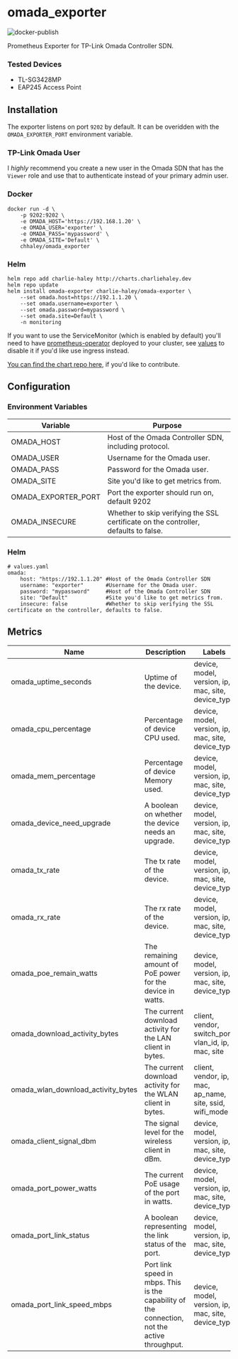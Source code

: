# omada_exporter
![docker-publish](https://github.com/charlie-haley/omada_exporter/actions/workflows/docker-publish.yml/badge.svg)

Prometheus Exporter for TP-Link Omada Controller SDN.

### Tested Devices
- TL-SG3428MP
- EAP245 Access Point

## Installation
The exporter listens on port `9202` by default. It can be overidden with the `OMADA_EXPORTER_PORT` environment variable.

### TP-Link Omada User
I *highly* recommend you create a new user in the Omada SDN that has the `Viewer` role and use that to authenticate instead of your primary admin user.

### Docker
```
docker run -d \
    -p 9202:9202 \
    -e OMADA_HOST='https://192.168.1.20' \
    -e OMADA_USER='exporter' \
    -e OMADA_PASS='mypassword' \
    -e OMADA_SITE='Default' \
    chhaley/omada_exporter
```

### Helm
```
helm repo add charlie-haley http://charts.charliehaley.dev
helm repo update
helm install omada-exporter charlie-haley/omada-exporter \
    --set omada.host=https://192.1.1.20 \ 
    --set omada.username=exporter \
    --set omada.password=mypassword \
    --set omada.site=Default \
    -n monitoring
```

If you want to use the ServiceMonitor (which is enabled by default) you'll need to have [prometheus-operator](https://github.com/prometheus-operator/prometheus-operator) deployed to your cluster, see [values](https://github.com/charlie-haley/private-charts/blob/main/charts/omada-exporter/values.yaml) to disable it if you'd like use ingress instead.

[You can find the chart repo here](https://github.com/charlie-haley/private-charts), if you'd like to contribute.

## Configuration

### Environment Variables
Variable                 | Purpose
-------------------------|-----------------------------------
OMADA_HOST               | Host of the Omada Controller SDN, including protocol.
OMADA_USER               | Username for the Omada user.
OMADA_PASS               | Password for the Omada user.
OMADA_SITE               | Site you'd like to get metrics from.
OMADA_EXPORTER_PORT      | Port the exporter should run on, default 9202
OMADA_INSECURE           | Whether to skip verifying the SSL certificate on the controller, defaults to false.

### Helm
```
# values.yaml
omada:
    host: "https://192.1.1.20" #Host of the Omada Controller SDN
    username: "exporter"       #Username for the Omada user.
    password: "mypassword"     #Host of the Omada Controller SDN
    site: "Default"            #Site you'd like to get metrics from.
    insecure: false            #Whether to skip verifying the SSL certificate on the controller, defaults to false.
```

## Metrics
Name                               | Description                                                 | Labels
-----------------------------------|-------------------------------------------------------------|---------------------------------------------------
omada_uptime_seconds               | Uptime of the device.                                       | device, model, version, ip, mac, site, device_type
omada_cpu_percentage               | Percentage of device CPU used.                              | device, model, version, ip, mac, site, device_type
omada_mem_percentage               | Percentage of device Memory used.                           | device, model, version, ip, mac, site, device_type
omada_device_need_upgrade          | A boolean on whether the device needs an upgrade.           | device, model, version, ip, mac, site, device_type
omada_tx_rate                      | The tx rate of the device.                                  | device, model, version, ip, mac, site, device_type
omada_rx_rate                      | The rx rate of the device.                                  | device, model, version, ip, mac, site, device_type
omada_poe_remain_watts             | The remaining amount of PoE power for the device in watts.  | device, model, version, ip, mac, site, device_type
omada_download_activity_bytes      | The current download activity for the LAN client in bytes.  | client, vendor, switch_port, vlan_id, ip, mac, site
omada_wlan_download_activity_bytes | The current download activity for the WLAN client in bytes. | client, vendor, ip, mac, ap_name, site, ssid, wifi_mode
omada_client_signal_dbm            | The signal level for the wireless client in dBm.            | device, model, version, ip, mac, site, device_type
omada_port_power_watts             | The current PoE usage of the port in watts.                 | device, model, version, ip, mac, site, device_type
omada_port_link_status             | A boolean representing the link status of the port.         | device, model, version, ip, mac, site, device_type
omada_port_link_speed_mbps         | Port link speed in mbps. This is the capability of the connection, not the active throughput. | device, model, version, ip, mac, site, device_type
